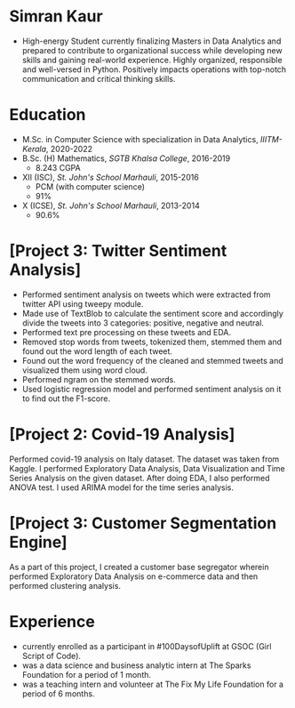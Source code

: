 # Simran Kaur

* High-energy Student currently finalizing Masters in Data Analytics and prepared to contribute to organizational success while developing new skills and gaining real-world experience. Highly organized, responsible and well-versed in Python. Positively impacts operations with top-notch communication and critical thinking skills. 

# Education

* M.Sc. in Computer Science with specialization in Data Analytics, *IIITM-Kerala*, 2020-2022
* B.Sc. (H) Mathematics, *SGTB Khalsa College*, 2016-2019
  - 8.243 CGPA
* XII (ISC), *St. John's School Marhauli*, 2015-2016
  - PCM (with computer science)
  - 91%
* X (ICSE), *St. John's School Marhauli*, 2013-2014 
  - 90.6%

# [Project 3: Twitter Sentiment Analysis]

  - Performed sentiment analysis on tweets which were extracted from twitter API using tweepy module.
  - Made use of TextBlob to calculate the sentiment score and accordingly divide the tweets into 3 categories: positive, negative and neutral.
  - Performed text pre processing on these tweets and EDA.
  - Removed stop words from tweets, tokenized them, stemmed them and found out the word length of each tweet.
  - Found out the word frequency of the cleaned and stemmed tweets and visualized them using word cloud.
  - Performed ngram on the stemmed words.
  - Used logistic regression model and performed sentiment analysis on it to find out the F1-score. 

# [Project 2: Covid-19 Analysis]

Performed covid-19 analysis on Italy dataset. The dataset was taken from Kaggle. I performed Exploratory Data Analysis, Data Visualization and Time Series Analysis on the given dataset. After doing EDA, I also performed ANOVA test. I used ARIMA model for the time series analysis.

# [Project 3: Customer Segmentation Engine]

As a part of this project, I created a customer base segregator wherein performed Exploratory Data Analysis on e-commerce data and then performed clustering analysis.

# Experience
 - currently enrolled as a participant in #100DaysofUplift at GSOC (Girl Script of Code).
 - was a data science and business analytic intern at The Sparks Foundation for a period of 1 month.
 - was a teaching intern and volunteer at The Fix My Life Foundation for a period of 6 months.
